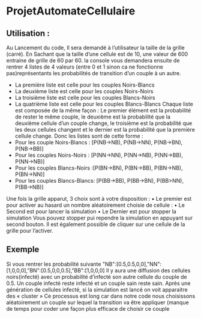 # ProjetAutomateCellulaire

## Utilisation :
Au Lancement du code, Il sera demandé à l’utilisateur la taille de la grille (carré). En Sachant que la taille d’une cellule est de 10, une valeur de 600 entraine de grille de 60 par 60.
la console vous demandera ensuite de rentrer 4 listes de 4 valeurs (entre 0 et 1 sinon ca ne fonctionne pas)représentants les probabilités de transition d’un couple à un autre. 
- La première liste est celle pour les couples Noirs-Blancs
- La deuxième liste est celle pour les couples Noirs-Noirs
- La troisième liste est celle pour les couples Blancs-Noirs
- La quatrième liste est celle pour les couples Blancs-Blancs
Chaque liste est composée de la même façon :
Le premier élément est la probabilité de rester le même couple, le deuxième est la probabilité que la deuxième cellule d’un couple change, le troisième est la probabilité que les deux cellules changent et le dernier est la probabilité que la première cellule change.
Donc les listes sont de cette forme :
- Pour les couple Noirs-Blancs : [P(NB->NB), P(NB->NN), P(NB->BN), P(NB->BB)]
- Pour les couples Noirs-Noirs : [P(NN->NN), P(NN->NB), P(NN->BB), P(NN->NB)]
- Pour les couples Blancs-Noirs :[P(BN->BN), P(BN->BB), P(BN->NB), P(BN->NN)]
- Pour les couples Blancs-Blancs: [P(BB->BB), P(BB->BN), P(BB>NN), P(BB->NB)]

Une fois la grille apparut, 3 choix sont à votre disposition :
•	Le premier est pour activer au hasard un nombre aléatoirement choisie de cellule :
•	Le Second est pour lancer la simulation
•	Le Dernier est pour stopper la simulation 
Vous pouvez stopper pui rependre la simulation en appuyant sur second bouton. Il est également possible de cliquer sur une cellule de la grille pour l’activer.

## Exemple 

Si vous rentrer les probabilité suivante
"NB":[0.5,0.5,0,0],"NN":[1,0,0,0],"BN":[0.5,0,0,0.5],"BB":[1,0,0,0]
Il y aura une diffusion des cellules noirs(infecté) avec un probabilité d’infecté son autre cellule du couple de 0.5. Un couple infecté reste infecté et un couple sain reste sain.
Après une génération de cellules infecté, si la simulation est lancé on voit apparaitre des « cluster »
Ce processus est long car dans notre code nous choisissons aléatoirement un couple sur lequel la transition va être appliquer (manque de temps pour coder une façon plus efficace de choisir ce couple
